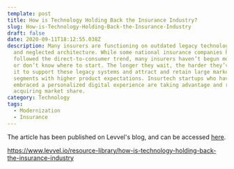 ```yaml
---
template: post
title: How is Technology Holding Back the Insurance Industry?
slug: How-is-Technology-Holding-Back-the-Insurance-Industry
draft: false
date: 2020-09-11T18:12:55.038Z
description: Many insurers are functioning on outdated legacy technology stacks
  and neglected architecture. While some national insurance companies have
  followed the direct-to-consumer trend, many insurers haven’t begun modernizing
  or don’t know where to start. The longer they wait, the harder they’ve found
  it to support these legacy systems and attract and retain large market
  segments with higher product expectations. Insurtech startups who have fully
  embraced a personalized digital experience are taking advantage and rapidly
  acquiring market share.
category: Technology
tags:
  - Modernization
  - Insurance
---
```


The article has been published on Levvel's blog, and can be accessed [here](https://www.levvel.io/resource-library/how-is-technology-holding-back-the-insurance-industry).

https://www.levvel.io/resource-library/how-is-technology-holding-back-the-insurance-industry
